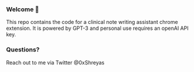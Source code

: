 ### Welcome 👋
This repo contains the code for a clinical note writing assistant chrome extension. It is powered by GPT-3 and personal use requires an openAI API key.

### **Questions?**
Reach out to me via Twitter @0xShreyas
